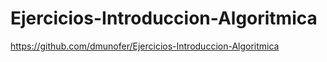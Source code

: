 # Ejercicios-Introduccion-Algoritmica

https://github.com/dmunofer/Ejercicios-Introduccion-Algoritmica
